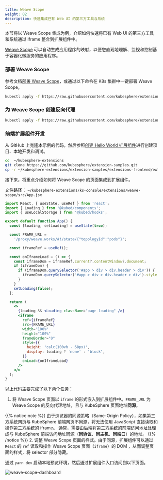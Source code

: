 ```yaml
---
title: Weave Scope
weight: 02
description: 快速集成已有 Web UI 的第三方工具与系统
---
```


本节将以 Weave Scope 集成为例，介绍如何快速将已有 Web UI 的第三方工具和系统通过 iframe 整合到扩展组件中。

[Weave Scope](https://github.com/weaveworks/scope) 可以自动生成应用程序的映射，以便您直观地理解、监视和控制基于容器化微服务的应用程序。

### 部署 Weave Scope

参考文档[部署 Weave Scope](https://www.weave.works/docs/scope/latest/installing)，或通过以下命令在 K8s 集群中一键部署 Weave Scope。

```bash
kubectl apply -f https://raw.githubusercontent.com/kubesphere/extension-samples/master/extensions-backend/weave-scope/manifests.yaml
```

### 为 Weave Scope 创建反向代理

```bash
kubectl apply -f https://raw.githubusercontent.com/kubesphere/extension-samples/master/extensions-backend/weave-scope/weave-scope-reverse-proxy.yaml
```

### 前端扩展组件开发

从 GitHub 上克隆本示例的代码，然后参照[创建 Hello World 扩展组件](../../quickstart/hello-world-extension)进行创建项目、本地开发和调试。

```bash
cd  ~/kubesphere-extensions
git clone https://github.com/kubesphere/extension-samples.git
cp -r ~/kubesphere-extensions/extension-samples/extensions-frontend/extensions/weave-scope ~/kubesphere-extensions/ks-console/extensions
```

接下来，将重点介绍如何将 Weave Scope 的页面集成到扩展组件。

文件路径： `~/kubesphere-extensions/ks-console/extensions/weave-scope/src/App.jsx`

```jsx
import React, { useState, useRef } from 'react';
import { Loading } from '@kubed/components';
import { useLocalStorage } from '@kubed/hooks';

export default function App() {
  const [loading, setLoading] = useState(true);

  const FRAME_URL =
    '/proxy/weave.works/#!/state/{"topologyId":"pods"}';

  const iframeRef = useRef();

  const onIframeLoad = () => {
    const iframeDom = iframeRef.current?.contentWindow?.document;
    if (iframeDom) {
      if (iframeDom.querySelector('#app > div > div.header > div')) {
        iframeDom.querySelector('#app > div > div.header > div').style.display = 'none';
      }
    }
    setLoading(false);
  };

  return (
    <>
      {loading && <Loading className="page-loading" />}
      <iframe
        ref={iframeRef}
        src={FRAME_URL}
        width="100%"
        height="100%"
        frameBorder="0"
        style={{
          height: 'calc(100vh - 68px)',
          display: loading ? 'none' : 'block',
        }}
        onLoad={onIframeLoad}
      />
    </>
  );
}
```

以上代码主要完成了以下两个任务：

1. 将 Weave Scope 页面以 `iframe` 的形式嵌入到扩展组件中。`FRAME_URL` 为 Weave Scope 的反向代理地址，且与 KubeSphere 页面地址**同源**。

  {{% notice note %}}
  由于浏览器的同源策略（Same-Origin Policy），如果第三方系统网页与 KubeSphere 前端网页不同源，将无法使用 JavaScript 直接读取和操作第三方系统的 iframe。 通常，需要由后端将第三方系统的前端访问地址处理成与 KubeSphere 前端访问地址同源（**同协议**、**同主机**、**同端口**）的地址。
  {{% /notice %}}
2. 调整 Weave Scope 页面的样式。由于同源，扩展组件可以通过 `React` 的 `ref` 读取和操作 Weave Scope 页面（`iframe`）的 DOM ，从而调整页面的样式，将 selector 部分隐藏。

通过 `yarn dev` 启动本地预览环境，然后通过扩展组件入口访问到以下页面。

![weave-scope-dashboard](./sample-weave-scope-dashboard.png?width=1200px)
